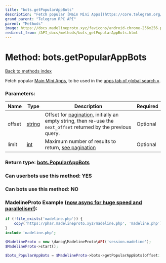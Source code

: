 ```yaml
---
title: "bots.getPopularAppBots"
description: "Fetch popular [Main Mini Apps](https://core.telegram.org/api/bots/webapps#main-mini-apps), to be used in the [apps tab of global search »](https://core.telegram.org/api/search#apps-tab)."
grand_parent: "Telegram RPC API"
parent: "Methods"
image: https://docs.madelineproto.xyz/favicons/android-chrome-256x256.png
redirect_from: /API_docs/methods/bots_getPopularAppBots.html
---
```

# Method: bots.getPopularAppBots
[Back to methods index](index.html)



Fetch popular [Main Mini Apps](https://core.telegram.org/api/bots/webapps#main-mini-apps), to be used in the [apps tab of global search »](https://core.telegram.org/api/search#apps-tab).

### Parameters:

| Name     |    Type       | Description | Required |
|----------|---------------|-------------|----------|
|offset|[string](/API_docs/types/string.html) | Offset for [pagination](https://core.telegram.org/api/offsets), initially an empty string, then re-use the `next_offset` returned by the previous query. | Optional|
|limit|[int](/API_docs/types/int.html) | Maximum number of results to return, [see pagination](https://core.telegram.org/api/offsets) | Optional|


### Return type: [bots.PopularAppBots](/API_docs/types/bots.PopularAppBots.html)

### Can userbots use this method: **YES**

### Can bots use this method: **NO**


### MadelineProto Example ([now async for huge speed and parallelism!](https://docs.madelineproto.xyz/docs/ASYNC.html)):


```php
if (!file_exists('madeline.php')) {
    copy('https://phar.madelineproto.xyz/madeline.php', 'madeline.php');
}
include 'madeline.php';

$MadelineProto = new \danog\MadelineProto\API('session.madeline');
$MadelineProto->start();

$bots_PopularAppBots = $MadelineProto->bots->getPopularAppBots(offset: 'string', limit: $int, );
```

